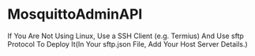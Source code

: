 ﻿# MosquittoAdminAPI
If You Are Not Using Linux, Use a SSH Client (e.g. Termius) And Use sftp Protocol To Deploy It(In Your sftp.json File, Add Your Host Server Details.)
